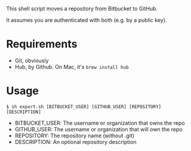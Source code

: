 This shell script moves a repository from Bitbucket to GitHub.

It assumes you are authenticated with both (e.g. by a public key).

# Requirements
* Git, obviously
* Hub, by Github. On Mac, it's `brew install hub`

# Usage
```
$ sh export.sh [BITBUCKET_USER] [GITHUB_USER] [REPOSITORY] [DESCRIPTION]
```
* BITBUCKET_USER: The username or organization that owns the repo
* GITHUB_USER: The username or organization that will own the repo
* REPOSITORY: The repository name (without .git)
* DESCRIPTION: An optional repository description
